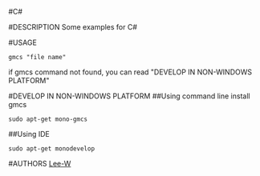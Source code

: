 #C#

#DESCRIPTION
Some examples for C#  

#USAGE
```
gmcs "file name"
```
if gmcs command not found, you can read "DEVELOP IN NON-WINDOWS PLATFORM"

#DEVELOP IN NON-WINDOWS PLATFORM
##Using command line
install gmcs
```
sudo apt-get mono-gmcs
```
##Using IDE
```
sudo apt-get monodevelop
```

#AUTHORS
[Lee-W](https://github.com/Lee-W/)
